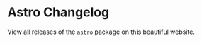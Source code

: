 # Astro Changelog

View all releases of the [`astro`](https://github.com/withastro/astro) package on this beautiful website.
